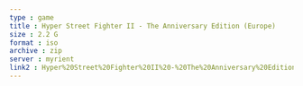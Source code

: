 ```yaml
---
type : game
title : Hyper Street Fighter II - The Anniversary Edition (Europe)
size : 2.2 G
format : iso
archive : zip
server : myrient
link2 : Hyper%20Street%20Fighter%20II%20-%20The%20Anniversary%20Edition%20%28Europe%29
---
```

